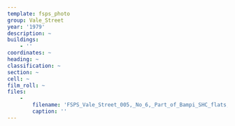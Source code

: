 ```yaml
---
template: fsps_photo
group: Vale_Street
year: '1979'
description: ~
buildings:
    - ''
coordinates: ~
heading: ~
classification: ~
section: ~
cell: ~
film_roll: ~
files:
    -
        filename: 'FSPS_Vale_Street_005,_No_6,_Part_of_Bampi_SHC_flats,_6-5-E,_1979.png'
        caption: ''
---
```


